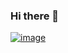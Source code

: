 ### Hi there 👋

[![image](https://user-images.githubusercontent.com/34960418/205523950-f16ef739-e365-460e-8237-d6d558ec5baf.png)](https://www.credly.com/badges/8c4df249-b3ad-48c8-8640-ea6e12b8d560)





<!--
**pirocorp/pirocorp** is a ✨ _special_ ✨ repository because its `README.md` (this file) appears on your GitHub profile.

Here are some ideas to get you started:

- 🔭 I’m currently working on ...
- 🌱 I’m currently learning ...
- 👯 I’m looking to collaborate on ...
- 🤔 I’m looking for help with ...
- 💬 Ask me about ...
- 📫 How to reach me: ...
- 😄 Pronouns: ...
- ⚡ Fun fact: ...
-->

